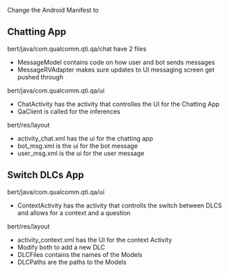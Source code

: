 Change the Android Manifest to 

## Chatting App
bert/java/com.qualcomm.qti.qa/chat have 2 files
* MessageModel contains code on how user and bot sends messages
* MessageRVAdapter makes sure updates to UI messaging screen get pushed through

bert/java/com.qualcomm.qti.qa/ui 
* ChatActivity has the activity that controlles the UI for the Chatting App
* QaClient is called for the inferences

bert/res/layout
* activity_chat.xml has the ui for the chatting app
* bot_msg.xml is the ui for the bot message
* user_msg.xml is the ui for the user message

## Switch DLCs App
bert/java/com.qualcomm.qti.qa/ui 
* ContextActivity has the activity that controlls the switch between DLCS and allows for a context and a question
  
bert/res/layout
* activity_context.xml has the UI for the context Activity
 * Modify both to add a new DLC 
  * DLCFiles contains the names of the Models
  * DLCPaths  are the paths to the Models

